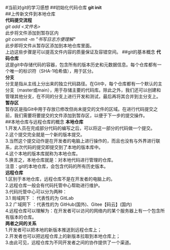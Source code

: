 #当前对git的学习感想
##初始化代码仓库
**git init**  
##上传新文件到本地仓库  
**代码提交流程**  
*git add <文件名>*  
此步将文件添加到暂存区内  
*git commit -m "书写日志方便理解"*  
此步即将文件从暂存区添加到本地仓库里面。  
上边这些步骤是可以提高文件内容的质量保证及容错空间。
##git的基本概念
**代码仓库**  
这是git中存储代码的容器，包含所有的版本历史和元数据信息。每个仓库都有一个唯一的标识符（SHA-1哈希值），用于区分。  
**分支**  
分支是指从主线上分出来的独立代码路径。在Git中，每个仓库都有一个默认的主分支（master或main），用于存储主要的代码库。除此之外，我们还可以创建和管理其他分支，在不同的分支上进行开发和测试，最后再将其合并到主分支上。  
**暂存区**  
暂存区是指Git中用于存放已修改但尚未提交的文件的区域。在进行代码提交之前，我们需要将要提交的文件添加到暂存区，以便于下一步的提交操作。  
##本地仓库与远程仓库的概念
**本地仓库**  
1.开发人员在完成部分代码的编写之后，可以将这一部分的代码做一个提交。  
2.这个提交完全就是一个新的版本提交。  
3.当然这个提交动作是在开发者的电脑上进行操作的，而且也没有与外界进行联系，此次代码的提交即提交到了本地的版本库中。  
4.这个本地的版本库就称为本地仓库。  
5.换言之，本地仓库就是：对本地代码进行管理的仓库。  
注意：git的本地仓库，会包含代码的所有历史版本。  
**远程仓库**  
1.区别于本地仓库，远程仓库不是在开发者的电脑上的。  
2.远程仓库一般会有代码托管中心帮助进行维护。  
3.代码托管中心可以分为两种：  
  3.1 局域网下 ： 代表性的为 GitLab  
  3.2 广域网下 ：代表性的为 GitHub(国外)、Gitee【码云】(国内)  
4.远程仓库可以理解为：在开发者可以访问的网络内的某个服务器上有一个包含所有版本的仓库。  
**两者之间的关系**  
1.开发者可以把本地的新版本推送到远程仓库上；  
2.开发者也可以把远程仓库上的新版本拉取到本地仓库上；  
3.由此可见，远程仓库为不同开发者之间的协作提供了一个渠道。  





  
